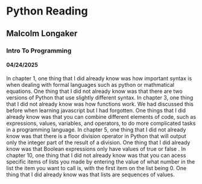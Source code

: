 # Python Reading
## Malcolm Longaker
### Intro To Programming
#### 04/24/2025
In chapter 1, one thing that I did already know was how important syntax is when dealing with formal languages such as python or mathmatical equations. One thing that I did not already know was that there are two versions of Python that use slightly different syntax. In chapter 3, one thing that I did not already know was how functions work. We had discussed this before when learning  javascript but I had forgotten. One things that I did already know was that you can combine different elements of code, such as expressions, values, variables, and operators, to do more complicated tasks in a programming language. In chapter 5, one thing that I did not already know was that there is a floor division operator in Python that will output only the integer part of the result of a division. One thing that I did already know was that Boolean expressions only have values of true or false . In chapter 10, one thing that I did not already know was that you can acess specific items of lists you made by entering the value of what number in the list the item you want to call is, with the first item on the list being 0. One thing that I did already know was that lists are sequences of values.